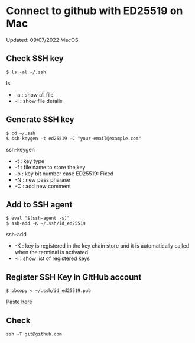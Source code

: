 # Connect to github with ED25519 on Mac

Updated: 09/07/2022
MacOS

## Check SSH key

```
$ ls -al ~/.ssh
```

ls

* -a : show all file
* -l : show file details

## Generate SSH key

```
$ cd ~/.ssh
$ ssh-keygen -t ed25519 -C "your-email@example.com"
```

ssh-keygen

* -t : key type
* -f : file name to store the key
* -b : key bit number
  case ED25519: Fixed
* -N : new pass pharase
* -C : add new comment

## Add to SSH agent

```
$ eval "$(ssh-agent -s)"
$ ssh-add -K ~/.ssh/id_ed25519
```

ssh-add

* -K : key is registered in the key chain store and it is automatically called when the terminal is activated
* -l : show list of registered keys

## Register SSH Key in GitHub account

```
$ pbcopy < ~/.ssh/id_ed25519.pub
```

[Paste here](https://github.com/settings/keys)

## Check

```
ssh -T git@github.com
```
